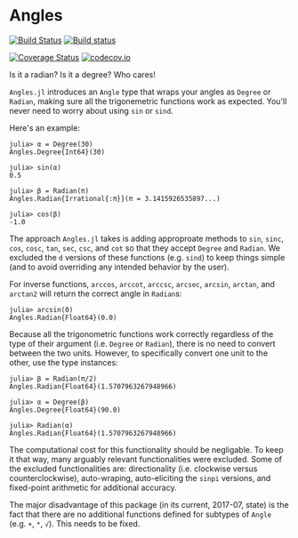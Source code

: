 # Angles

[![Build Status](https://travis-ci.org/yakir12/Angles.jl.svg?branch=master)](https://travis-ci.org/yakir12/Angles.jl) [![Build status](https://ci.appveyor.com/api/projects/status/2av8jox9h4a1sf2t?svg=true)](https://ci.appveyor.com/project/yakir12/angles-jl)

[![Coverage Status](https://coveralls.io/repos/yakir12/Angles.jl/badge.svg?branch=master&service=github)](https://coveralls.io/github/yakir12/Angles.jl?branch=master) [![codecov.io](http://codecov.io/github/yakir12/Angles.jl/coverage.svg?branch=master)](http://codecov.io/github/yakir12/Angles.jl?branch=master)

Is it a radian? Is it a degree? Who cares! 

`Angles.jl` introduces an `Angle` type that wraps your angles as `Degree` or `Radian`, making sure all the trigonemetric functions work as expected. You'll never need to worry about using `sin` or `sind`.

Here's an example:
```
julia> α = Degree(30)
Angles.Degree{Int64}(30)

julia> sin(α)
0.5

julia> β = Radian(π)
Angles.Radian{Irrational{:π}}(π = 3.1415926535897...)

julia> cos(β)
-1.0
```

The approach `Angles.jl` takes is adding approproate methods to `sin`, `sinc`, `cos`, `cosc`, `tan`, `sec`, `csc`, and `cot` so that they accept `Degree` and `Radian`. We excluded the `d` versions of these functions (e.g. `sind`) to keep things simple (and to avoid overriding any intended behavior by the user). 

For inverse functions, `arccos`, `arccot`, `arccsc`, `arcsec`, `arcsin`, `arctan`, and `arctan2` will return the correct angle in `Radian`s:
```
julia> arcsin(0)
Angles.Radian{Float64}(0.0)
```

Because all the trigonometric functions work correctly regardless of the type of their argument (i.e. `Degree` or `Radian`), there is no need to convert between the two units. However, to specifically convert one unit to the other, use the type instances:
```
julia> β = Radian(π/2)
Angles.Radian{Float64}(1.5707963267948966)

julia> α = Degree(β)
Angles.Degree{Float64}(90.0)

julia> Radian(α)
Angles.Radian{Float64}(1.5707963267948966)
```

The computational cost for this functionality should be negligable. To keep it that way, many arguably relevant functionalities were excluded. Some of the excluded functionalities are: directionality (i.e. clockwise versus counterclockwise), auto-wraping, auto-eliciting the `sinpi` versions, and fixed-point arithmetic for additional accuracy. 

The major disadvantage of this package (in its current, 2017-07, state) is the fact that there are no additional functions defined for subtypes of `Angle` (e.g. `+`, `*`, `√`). This needs to be fixed.
